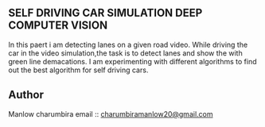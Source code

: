 ## SELF DRIVING CAR SIMULATION DEEP COMPUTER VISION
In this paert i am detecting lanes on a given road video.
While driving the car in the video simulation,the task is to detect lanes and show the with green line demacations.
I am experimenting with different algorithms to find out the best algorithm for self driving cars.

## Author
Manlow charumbira
email :: charumbiramanlow20@gmail.com